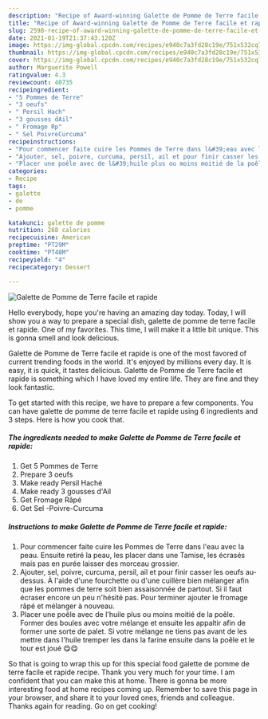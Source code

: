 ```yaml
---
description: "Recipe of Award-winning Galette de Pomme de Terre facile et rapide"
title: "Recipe of Award-winning Galette de Pomme de Terre facile et rapide"
slug: 2598-recipe-of-award-winning-galette-de-pomme-de-terre-facile-et-rapide
date: 2021-01-19T21:37:43.120Z
image: https://img-global.cpcdn.com/recipes/e940c7a3fd28c19e/751x532cq70/galette-de-pomme-de-terre-facile-et-rapide-photo-principale-de-la-recette.jpg
thumbnail: https://img-global.cpcdn.com/recipes/e940c7a3fd28c19e/751x532cq70/galette-de-pomme-de-terre-facile-et-rapide-photo-principale-de-la-recette.jpg
cover: https://img-global.cpcdn.com/recipes/e940c7a3fd28c19e/751x532cq70/galette-de-pomme-de-terre-facile-et-rapide-photo-principale-de-la-recette.jpg
author: Marguerite Powell
ratingvalue: 4.3
reviewcount: 40735
recipeingredient:
- "5 Pommes de Terre"
- "3 oeufs"
- " Persil Hach"
- "3 gousses dAil"
- " Fromage Rp"
- " Sel PoivreCurcuma"
recipeinstructions:
- "Pour commencer faite cuire les Pommes de Terre dans l&#39;eau avec la peau. Ensuite retiré la peau, les placer dans une Tamise, les écrasés mais pas en purée laisser des morceau grossier."
- "Ajouter, sel, poivre, curcuma, persil, ail et pour finir casser les oeufs au-dessus. À l&#39;aide d&#39;une fourchette ou d&#39;une cuillère bien mélanger afin que les pommes de terre soit bien assaisonnée de partout. Si il faut écraser encore un peu n&#39;hésité pas. Pour terminer ajouter le fromage râpé et mélanger à nouveau."
- "Placer une poêle avec de l&#39;huile plus ou moins moitié de la poêle. Former des boules avec votre mélange et ensuite les appaltir afin de former une sorte de palet. Si votre mélange ne tiens pas avant de les mettre dans l&#39;huile tremper les dans la farine ensuite dans la poêle et le tour est joué 😋😋"
categories:
- Recipe
tags:
- galette
- de
- pomme

katakunci: galette de pomme 
nutrition: 268 calories
recipecuisine: American
preptime: "PT29M"
cooktime: "PT48M"
recipeyield: "4"
recipecategory: Dessert

---
```



![Galette de Pomme de Terre facile et rapide](https://img-global.cpcdn.com/recipes/e940c7a3fd28c19e/751x532cq70/galette-de-pomme-de-terre-facile-et-rapide-photo-principale-de-la-recette.jpg)

Hello everybody, hope you're having an amazing day today. Today, I will show you a way to prepare a special dish, galette de pomme de terre facile et rapide. One of my favorites. This time, I will make it a little bit unique. This is gonna smell and look delicious.



Galette de Pomme de Terre facile et rapide is one of the most favored of current trending foods in the world. It's enjoyed by millions every day. It is easy, it is quick, it tastes delicious. Galette de Pomme de Terre facile et rapide is something which I have loved my entire life. They are fine and they look fantastic.


To get started with this recipe, we have to prepare a few components. You can have galette de pomme de terre facile et rapide using 6 ingredients and 3 steps. Here is how you cook that.

<!--inarticleads1-->

##### The ingredients needed to make Galette de Pomme de Terre facile et rapide:

1. Get 5 Pommes de Terre
1. Prepare 3 oeufs
1. Make ready  Persil Haché
1. Make ready 3 gousses d&#39;Ail
1. Get  Fromage Râpé
1. Get  Sel -Poivre-Curcuma




<!--inarticleads2-->

##### Instructions to make Galette de Pomme de Terre facile et rapide:

1. Pour commencer faite cuire les Pommes de Terre dans l&#39;eau avec la peau. Ensuite retiré la peau, les placer dans une Tamise, les écrasés mais pas en purée laisser des morceau grossier.
1. Ajouter, sel, poivre, curcuma, persil, ail et pour finir casser les oeufs au-dessus. À l&#39;aide d&#39;une fourchette ou d&#39;une cuillère bien mélanger afin que les pommes de terre soit bien assaisonnée de partout. Si il faut écraser encore un peu n&#39;hésité pas. Pour terminer ajouter le fromage râpé et mélanger à nouveau.
1. Placer une poêle avec de l&#39;huile plus ou moins moitié de la poêle. Former des boules avec votre mélange et ensuite les appaltir afin de former une sorte de palet. Si votre mélange ne tiens pas avant de les mettre dans l&#39;huile tremper les dans la farine ensuite dans la poêle et le tour est joué 😋😋




So that is going to wrap this up for this special food galette de pomme de terre facile et rapide recipe. Thank you very much for your time. I am confident that you can make this at home. There is gonna be more interesting food at home recipes coming up. Remember to save this page in your browser, and share it to your loved ones, friends and colleague. Thanks again for reading. Go on get cooking!
